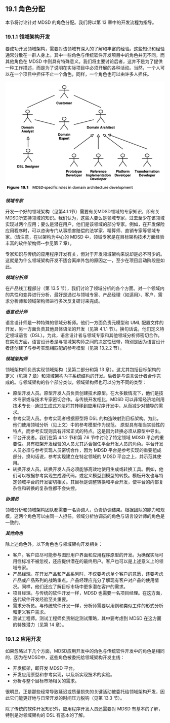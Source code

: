 ## 19.1 角色分配
本节将讨论针对 MDSD 的角色分配。我们将以第 13 章中的开发流程为指导。

### 19.1.1 领域架构开发
要成功开发领域架构，需要对该领域有深入的了解和丰富的经验。这些知识和经验通常分散在一群人身上。其中一些角色与传统软件开发项目中的角色并无不同，而其他角色在 MDSD 中则具有特殊意义。我们将主要讨论后者，这并不是为了提供一种工作描述，而是为了说明在实际项目中必须开展的各种活动。当然，一个人可以在一个项目中担任不止一个角色，同样，一个角色也可以由许多人担任。

![Figure 19.1](../img/f19.1.png)

***领域专家***

开发一个好的领域架构（见第4.1.1节）需要有关MDSD领域的专家知识，即有关MDSD所支持领域的知识。我们认为，这些人要么是领域专家，过去至少在该领域实现过两个应用；要么是潜在用户，他们是该领域的部分专家。例如，在开发保险应用程序时，可以咨询专门从事损害赔偿的法学家、精算师、直销专家等领域专家。(请注意，在以架构为中心的 MDSD 中，领域专家是在目标架构技术方面经验丰富的软件架构师--参见第 7 章）。

专家知识与传统的应用程序开发有关，但对于开发领域架构来说却是必不可少的。这就是为什么领域架构开发不适合离岸外包的原因之一，至少在项目启动阶段是如此。

***领域分析师***

在产品线工程部分（第 13.5 节），我们讨论了领域分析的各个方面。对一个领域内的共性和变异进行分析，最好是通过与领域专家、产品经理（如适用）、客户、需求分析师和领域架构师进行多次反复研讨来完成。

***语言设计师***

语言设计师是一种特殊的领域分析师。他们一方面负责元模型和 UML 配置文件的开发，另一方面负责其他具体语法的开发（见第 4.1.1 节）。换句话说，他们定义特定领域语言（DSL）。为此，语言设计者与领域专家和其他领域分析师密切合作。在实现方面，语言设计者是与领域架构师之间的决定性纽带，特别是因为语言设计者还创建了与参考实现相匹配的参考模型（见第 13.2.2 节）。

***领域架构师***

领域架构师负责实现领域架构（见第二部分和第 13 章）。这尤其包括目标架构的定义（见第 7 章）和领域架构内子系统结构的开发。后者是与语言设计者合作完成的。与领域架构的各个部分类似，领域架构师也可以分为不同的类型：

- 原型开发人员。原型开发人员负责创建技术原型。在大多数情况下，他们是技术专家或与技术专家密切合作。与传统开发相比，MDSD 可以非常经济地利用技术专长--通过生成式方法将其转移到应用程序开发中，从而减少对辅导的需求。
- 参考实现人员。参考实现者根据原型将 DSL 的构造映射到目标架构。为此，他们使用领域分析（见上文）中的参考模型作为规范。
原型具有相当实验性的特点，而参考实现则具有非常正式的特点。这是因为转换必须从原型中导出。
- 平台开发者。我们在第 4.1.2 节和第 7.6 节中讨论了特定领域 MDSD 平台的重要性。具有框架开发经验的人员尤其适合担任平台开发人员的角色。平台开发人员必须与参考实现人员密切合作，因为 MDSD 平台是参考实现的重要组成部分。换句话说，参考实现建立在特定领域的 MDSD 平台之上，并示范其使用。
- 转换开发人员。转换开发人员必须能够高效地使用生成或转换工具。例如，他们可以根据参考实现生成源代码，或定义模型到模型的转换。模板开发也与特定领域平台的开发密切相关。其目标是调整转换和平台开发，使平台的内部复杂性和转换的复杂性都不会失控。

***协调员***

领域分析和领域架构团队都需要一名协调人，负责协调结果。根据团队的能力和规模，这两个角色可以由同一人担任。领域分析协调员的角色与语言设计师的角色是一致的。

***其他角色***

除上述角色外，以下角色也与领域架构开发相关：
- 客户。客户应尽可能参与图形用户界面和应用程序原型的开发。为确保实际可用性标准不被忽视，还应提供潜在的最终用户。客户也可以是上述意义上的领域专家。
- 产品经理。在开发产品和产品系列时，不仅要考虑单个客户的意愿，还要考虑产品或产品系列的战略重点。产品经理应充分了解现有客户对产品的使用情况。同样，他们还应了解目标市场中更多潜在客户的需求。
- 项目经理。与传统的软件开发一样，MDSD 也需要一名项目经理。在这方面，迭代软件开发经验至关重要。
- 需求分析员。与传统软件开发一样，分析师需要以用例和类似工件的形式分析和定义客户需求。
- 测试工程师。测试工程师负责制定测试策略，其中要考虑到 MDSD 在这方面的特殊潜力（见第 14 章）。

### 19.1.2 应用开发
如果忽略以下几个方面，MDSD应用开发中的角色与传统软件开发中的角色是相同的，因为在MDSD中，这些角色被委托给领域架构开发主线：

- 开发框架，即开发 MDSD 平台。
- 开发应用原型和参考实现，以及新实现技术的实验。
- 分析与整个目标市场相关的需求。

很明显，正是那些经常导致延迟或质量损失的关键活动被委托给领域架构开发，因此它们能更好地与日常开发的时间压力脱钩（见第 13.3 节）。

除了传统的软件开发知识外，应用程序开发人员还需要对 MDSD 有基本的了解，特别是对领域架构的 DSL 有基本的了解。
